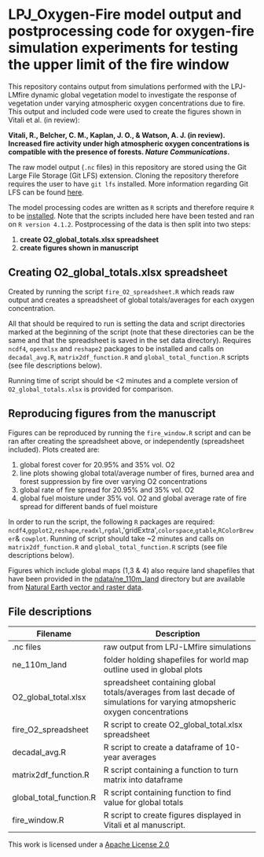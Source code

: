 # LPJ_Oxygen-Fire model output and postprocessing code for oxygen-fire simulation experiments for testing the upper limit of the fire window

This repository contains output from simulations performed with the LPJ-LMfire dynamic global vegetation model to investigate the response of vegetation under varying atmospheric oxygen concentrations due to fire. This output and included code were used to create the figures shown in Vitali et al. (in review):

**Vitali, R., Belcher, C. M., Kaplan, J. O., & Watson, A. J. (in review). Increased fire activity under high atmospheric oxygen concentrations is compatible with the presence of forests. *Nature Communications*.**

The raw model output (`.nc` files) in this repository are stored using the Git Large File Storage (Git LFS) extension. Cloning the repository therefore requires the user to have `git lfs` installed. More information regarding Git LFS can be found [here](https://git-lfs.github.com).

The model processing codes are written as `R` scripts and therefore require `R` to be [installed](https://www.r-project.org). Note that the scripts included here have been tested and ran on `R version 4.1.2`. Postprocessing of the data is then split into two steps:
1. **create O2_global_totals.xlsx spreadsheet**
2. **create figures shown in manuscript**


## Creating O2_global_totals.xlsx spreadsheet

Created by running the script `fire_O2_spreadsheet.R` which reads raw output and creates a spreadsheet of global totals/averages for each oxygen concentration. 

All that should be required to run is setting the data and script directories marked at the beginning of the script (note that these directories can be the same and that the spreadsheet is saved in the set data directory). Requires `ncdf4`, `openxlsx` and `reshape2` packages to be installed and calls on `decadal_avg.R`, `matrix2df_function.R` and `global_total_function.R` scripts (see file descriptions below).

Running time of script should be <2 minutes and a complete version of `O2_global_totals.xlsx` is provided for comparison.  

## Reproducing figures from the manuscript

Figures can be reproduced by running the `fire_window.R` script and can be ran after creating the spreadsheet above, or independently (spreadsheet included). Plots created are:

1. global forest cover for 20.95% and 35% vol. O2
2. line plots showing global total/average number of fires, burned area and forest suppression by fire over varying O2 concentrations
3. global rate of fire spread for 20.95% and 35% vol. O2
4. global fuel moisture under 35% vol. O2 and global average rate of fire spread for different bands of fuel moisture

In order to run the script, the following `R` packages are required: `ncdf4`,`ggplot2`,`reshape`,`readxl`,`rgdal`,'gridExtra',`colorspace`,`gtable`,`RColorBrewer`& `cowplot`. Running of script should take ~2 minutes and calls on `matrix2df_function.R` and `global_total_function.R` scripts (see file descriptions below).  

Figures which include global maps (1,3 & 4) also require land shapefiles that have been provided in the [ndata/ne_110m_land](data/ne_110m_land) directory but are available from [Natural Earth vector and raster data](https://www.naturalearthdata.com/downloads/110m-physical-vectors/110m-land/).

## File descriptions
Filename       | Description
-------------  | -------------
.nc files      | raw output from LPJ-LMfire simulations
ne_110m_land   | folder holding shapefiles for world map outline used in global plots
O2_global_total.xlsx | spreadsheet containing global totals/averages from last decade of simulations for varying atmopsheric oxygen concentrations
fire_O2_spreadsheet | R script to create O2_global_total.xlsx spreadsheet
decadal_avg.R | R script to create a dataframe of 10-year averages 
matrix2df_function.R | R script containing a function to turn matrix into dataframe
global_total_function.R | R script containing function to find value for global totals
fire_window.R | R script to create figures displayed in Vitali et al manuscript. 

This work is licensed under a [Apache License 2.0](https://www.apache.org/licenses/LICENSE-2.0)
